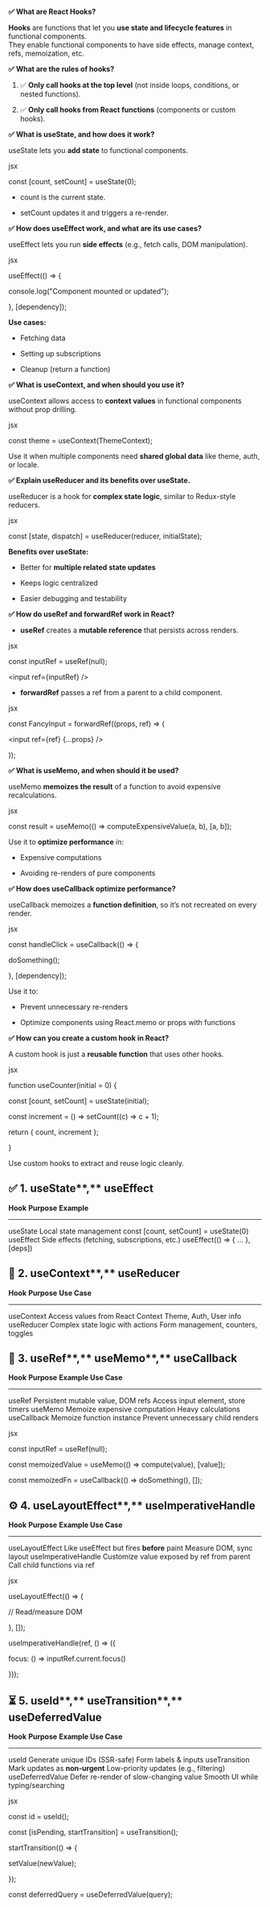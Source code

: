 **✅ What are React Hooks?**

**Hooks** are functions that let you **use state and lifecycle
features** in functional components.\
They enable functional components to have side effects, manage context,
refs, memoization, etc.

**✅ What are the rules of hooks?**

1.  ✅ **Only call hooks at the top level** (not inside loops,
    conditions, or nested functions).

2.  ✅ **Only call hooks from React functions** (components or
    custom hooks).

**✅ What is useState, and how does it work?**

useState lets you **add state** to functional components.

jsx

const \[count, setCount\] = useState(0);

-   count is the current state.

-   setCount updates it and triggers a re-render.

**✅ How does useEffect work, and what are its use cases?**

useEffect lets you run **side effects** (e.g., fetch calls, DOM
manipulation).

jsx

useEffect(() =&gt; {

console.log("Component mounted or updated");

}, \[dependency\]);

**Use cases:**

-   Fetching data

-   Setting up subscriptions

-   Cleanup (return a function)

**✅ What is useContext, and when should you use it?**

useContext allows access to **context values** in functional components
without prop drilling.

jsx

const theme = useContext(ThemeContext);

Use it when multiple components need **shared global data** like theme,
auth, or locale.

**✅ Explain useReducer and its benefits over useState.**

useReducer is a hook for **complex state logic**, similar to Redux-style
reducers.

jsx

const \[state, dispatch\] = useReducer(reducer, initialState);

**Benefits over useState:**

-   Better for **multiple related state updates**

-   Keeps logic centralized

-   Easier debugging and testability

**✅ How do useRef and forwardRef work in React?**

-   **useRef** creates a **mutable reference** that persists
    across renders.

jsx

const inputRef = useRef(null);

&lt;input ref={inputRef} /&gt;

-   **forwardRef** passes a ref from a parent to a child component.

jsx

const FancyInput = forwardRef((props, ref) =&gt; (

&lt;input ref={ref} {...props} /&gt;

));

**✅ What is useMemo, and when should it be used?**

useMemo **memoizes the result** of a function to avoid expensive
recalculations.

jsx

const result = useMemo(() =&gt; computeExpensiveValue(a, b), \[a, b\]);

Use it to **optimize performance** in:

-   Expensive computations

-   Avoiding re-renders of pure components

**✅ How does useCallback optimize performance?**

useCallback memoizes a **function definition**, so it’s not recreated on
every render.

jsx

const handleClick = useCallback(() =&gt; {

doSomething();

}, \[dependency\]);

Use it to:

-   Prevent unnecessary re-renders

-   Optimize components using React.memo or props with functions

**✅ How can you create a custom hook in React?**

A custom hook is just a **reusable function** that uses other hooks.

jsx

function useCounter(initial = 0) {

const \[count, setCount\] = useState(initial);

const increment = () =&gt; setCount((c) =&gt; c + 1);

return { count, increment };

}

Use custom hooks to extract and reuse logic cleanly.

✅ **1.** useState**,** useEffect
--------------------------------

  **Hook**    **Purpose**                                    **Example**
  ----------- ---------------------------------------------- -----------------------------------------
  useState    Local state management                         const \[count, setCount\] = useState(0)
  useEffect   Side effects (fetching, subscriptions, etc.)   useEffect(() =&gt; { ... }, \[deps\])

🧩 **2.** useContext**,** useReducer
-----------------------------------

  **Hook**     **Purpose**                        **Use Case**
  ------------ ---------------------------------- ------------------------------------
  useContext   Access values from React Context   Theme, Auth, User info
  useReducer   Complex state logic with actions   Form management, counters, toggles

🧠 **3.** useRef**,** useMemo**,** useCallback
---------------------------------------------

  **Hook**      **Purpose**                          **Example Use Case**
  ------------- ------------------------------------ ------------------------------------
  useRef        Persistent mutable value, DOM refs   Access input element, store timers
  useMemo       Memoize expensive computation        Heavy calculations
  useCallback   Memoize function instance            Prevent unnecessary child renders

jsx

const inputRef = useRef(null);

const memoizedValue = useMemo(() =&gt; compute(value), \[value\]);

const memoizedFn = useCallback(() =&gt; doSomething(), \[\]);

⚙️ **4.** useLayoutEffect**,** useImperativeHandle
--------------------------------------------------

  **Hook**              **Purpose**                                  **Example Use Case**
  --------------------- -------------------------------------------- ------------------------------
  useLayoutEffect       Like useEffect but fires **before** paint    Measure DOM, sync layout
  useImperativeHandle   Customize value exposed by ref from parent   Call child functions via ref

jsx

useLayoutEffect(() =&gt; {

// Read/measure DOM

}, \[\]);

useImperativeHandle(ref, () =&gt; ({

focus: () =&gt; inputRef.current.focus()

}));

⏳ **5.** useId**,** useTransition**,** useDeferredValue
-------------------------------------------------------

  **Hook**           **Purpose**                              **Example Use Case**
  ------------------ ---------------------------------------- ----------------------------------------
  useId              Generate unique IDs (SSR-safe)           Form labels & inputs
  useTransition      Mark updates as **non-urgent**           Low-priority updates (e.g., filtering)
  useDeferredValue   Defer re-render of slow-changing value   Smooth UI while typing/searching

jsx

const id = useId();

const \[isPending, startTransition\] = useTransition();

startTransition(() =&gt; {

setValue(newValue);

});

const deferredQuery = useDeferredValue(query);
